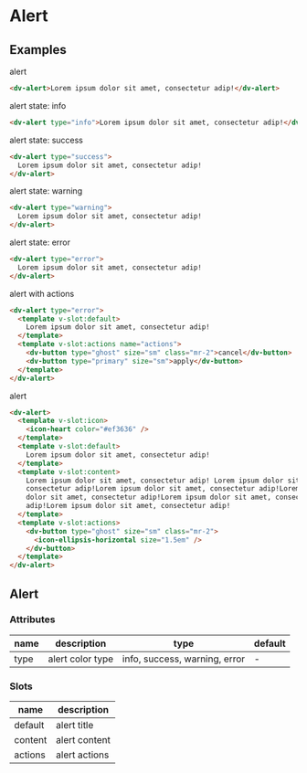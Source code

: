 # Alert

## Examples

alert

```html :::demo
<dv-alert>Lorem ipsum dolor sit amet, consectetur adip!</dv-alert>
```

alert state: info

```html :::demo
<dv-alert type="info">Lorem ipsum dolor sit amet, consectetur adip!</dv-alert>
```

alert state: success

```html :::demo
<dv-alert type="success">
  Lorem ipsum dolor sit amet, consectetur adip!
</dv-alert>
```

alert state: warning

```html :::demo
<dv-alert type="warning">
  Lorem ipsum dolor sit amet, consectetur adip!
</dv-alert>
```

alert state: error

```html :::demo
<dv-alert type="error">
  Lorem ipsum dolor sit amet, consectetur adip!
</dv-alert>
```

alert with actions

```html :::demo
<dv-alert type="error">
  <template v-slot:default>
    Lorem ipsum dolor sit amet, consectetur adip!
  </template>
  <template v-slot:actions name="actions">
    <dv-button type="ghost" size="sm" class="mr-2">cancel</dv-button>
    <dv-button type="primary" size="sm">apply</dv-button>
  </template>
</dv-alert>
```

alert

```html :::demo
<dv-alert>
  <template v-slot:icon>
    <icon-heart color="#ef3636" />
  </template>
  <template v-slot:default>
    Lorem ipsum dolor sit amet, consectetur adip!
  </template>
  <template v-slot:content>
    Lorem ipsum dolor sit amet, consectetur adip! Lorem ipsum dolor sit amet,
    consectetur adip!Lorem ipsum dolor sit amet, consectetur adip!Lorem ipsum
    dolor sit amet, consectetur adip!Lorem ipsum dolor sit amet, consectetur
    adip!Lorem ipsum dolor sit amet, consectetur adip!
  </template>
  <template v-slot:actions>
    <dv-button type="ghost" size="sm" class="mr-2">
      <icon-ellipsis-horizontal size="1.5em" />
    </dv-button>
  </template>
</dv-alert>
```

## Alert

### Attributes

| name | description      | type                          | default |
| ---- | ---------------- | ----------------------------- | ------- |
| type | alert color type | info, success, warning, error | -       |

### Slots

| name    | description   |
| ------- | ------------- |
| default | alert title   |
| content | alert content |
| actions | alert actions |
